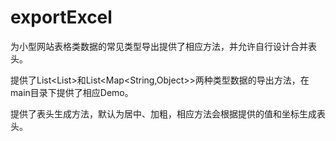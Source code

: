 # exportExcel
为小型网站表格类数据的常见类型导出提供了相应方法，并允许自行设计合并表头。

提供了List<List<String>>和List<Map<String,Object>>两种类型数据的导出方法，在main目录下提供了相应Demo。

提供了表头生成方法，默认为居中、加粗，相应方法会根据提供的值和坐标生成表头。
